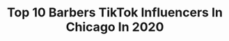 ---
title: Top 10 Barbers TikTok Influencers In Chicago In 2020
description: >-
  Find top barbers TikTok influencers in Chicago in 2020. Most popular hashtags: #barber #love #chicago #distancedance.
platform: TikTok
profiles:
  - username: "littlemoefades"
    fullname: >-
      LittleMoeFades
    location: "United States"
    followers: 38049
    engagement: 331
    commentsToLikes: 0.013513
    id: ck9gkmg9nk1to0j78pgb5kidg
    verified: false
    hashtags: "#skincare, #moodboost, #brokeboy, #quarantine"
  - username: "issa_qt_pie"
    fullname: >-
      Ahmed Issa
    location: "United States"
    followers: 68179
    engagement: 1984
    commentsToLikes: 0.021268
    id: ck8qmjifwqev70j78atexegpf
    verified: false
    hashtags: "#newyork, #duet, #glowup, #fortniteclips"
  - username: "benhui_benhui_benhui_ben"
    fullname: >-
      Benhui
    location: "United States"
    followers: 2781
    engagement: 1003
    commentsToLikes: 0.075834
    id: ck9r8iayycesi0j780jsri9yp
    verified: false
    hashtags: "#keepingactive, #foreal, #travelthrowback, #savage"
  - username: "weheartleon"
    fullname: >-
      Leon Martmen
    location: "United States"
    followers: 494449
    engagement: 1712
    commentsToLikes: 0.010695
    id: ck83ze905zz2s0j78utm04ask
    verified: false
    hashtags: "#notfamous, #helpthem, #boredinthehouse, #beautiful"
  - username: "pitufina.lina"
    fullname: >-
      Angelina Jade
    location: "United States"
    followers: 7003
    engagement: 658
    commentsToLikes: 0.064500
    id: cka9m3fli3nqr0i78p0txs26k
    verified: false
    hashtags: "#fireball, #earthday, #findthem, #levelup"
  - username: "stoptrippindawg"
    fullname: >-
      Stoptrippindawg
    location: "United States"
    followers: 4738
    engagement: 777
    commentsToLikes: 0.013299
    id: ck9n8rk2m8twj0j78qum2c5g1
    verified: false
    hashtags: "#damn, #menes, #kdot, #skateboard"
  - username: "alisac_thebarber"
    fullname: >-
      Alisac Nieves
    location: "United States"
    followers: 16188
    engagement: 254
    commentsToLikes: 0.007792
    id: ck81s0pqap69o0j788tf2rsyw
    verified: false
    hashtags: "#foryourpage, #chicagamer, #haircut, #babyliss"
  - username: "shelly.makaveli"
    fullname: >-
      shelly.makaveli
    location: "United States"
    followers: 2316
    engagement: 1027
    commentsToLikes: 0.018295
    id: cka6f8ho4eo9v0i787y793xnw
    verified: false
    hashtags: "#thedrop, #duet, #mexican, #chicanomovie"
  - username: "rockrollg1"
    fullname: >-
      RockRollG
    location: "United States"
    followers: 40283
    engagement: 471
    commentsToLikes: 0.013056
    id: ckad5o13zvmp20i78nlxj31sb
    verified: false
    hashtags: "#rockrollg, #sisepuede, #ballinthefamily, #magic"
  - username: "jaidynbarber"
    fullname: >-
      • J A I D Y N •
    location: "United States"
    followers: 44939
    engagement: 2402
    commentsToLikes: 0.081497
    id: ck9m45cwvk5sh0j7863cyta3q
    verified: false
    hashtags: "#animalsreact, #iswearimnotmean, #signingday, #justsoyouknowmom"
---